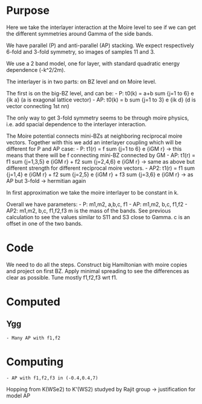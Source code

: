 # Purpose
Here we take the interlayer interaction at the Moire level to see if we can get the different symmetries around Gamma
of the side bands.

We have parallel (P) and anti-parallel (AP) stacking. We expect respectively 6-fold and 3-fold symmetry, so images of 
samples 11 and 3.

We use a 2 band model, one for layer, with standard quadratic energy dependence (-k^2/2m).

The interlayer is in two parts: on BZ level and on Moire level.

The first is on the big-BZ level, and can be:
    - P:  t0(k) = a+b sum {j=1 to 6} e {ik a}   (a is exagonal lattice vector)
    - AP: t0(k) = b sum {j=1 to 3} e {ik d} (d is vector connecting 1st nn)

The only way to get 3-fold symmetry seems to be through moire physics, i.e. add spacial dependence to the interlayer
interaction. 

The Moire potential connects mini-BZs at neighboring reciprocal moire vectors. Together with this we add an interlayer
coupling which will be different for P and AP case:
    - P:  t1(r) = f sum {j=1 to 6} e {iGM r} -> this means that there will be f connecting mini-BZ connected by GM
    - AP: t1(r) = f1 sum {j=1,3,5} e {iGM r} + f2 sum {j=2,4,6} e {iGM r} -> same as above but different strength 
        for different reciprocal moire vectors.
    - AP2: t1(r) = f1 sum {j=1,4} e {iGM r} + f2 sum {j=2,5} e {iGM r} + f3 sum {j=3,6} e {iGM r} -> as AP but 3-fold -> hermitian again

In first approximation we take the moire interlayer to be constant in k.

Overall we have parameters: 
    - P:  m1,m2, a,b,c, f1
    - AP: m1,m2, b,c,   f1,f2
    - AP2: m1,m2, b,c,   f1,f2,f3
m is the mass of the bands. See previous calculation to see the values similar to S11 and S3 close to Gamma.
c is an offset in one of the two bands.

# Code
We need to do all the steps. Construct big Hamiltonian with moire copies and project on first BZ.
Apply minimal spreading to see the differences as clear as possible.
Tune mostly f1,f2,f3 wrt f1.

# Computed
## Ygg
    - Many AP with f1,f2

# Computing
    - AP with f1,f2,f3 in (-0.4,0.4,7)

Hopping from K(WSe2) to K'(WS2) studyed by Rajit group -> justification for model AP

